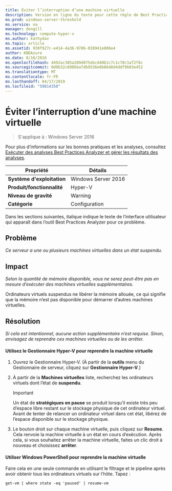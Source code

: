 ```yaml
---
title: Éviter l’interruption d’une machine virtuelle
description: Version en ligne du texte pour cette règle de Best Practices Analyzer.
ms.prod: windows-server-threshold
ms.service: na
manager: dongill
ms.technology: compute-hyper-v
ms.author: kathydav
ms.topic: article
ms.assetid: 930f927c-e414-4a36-9786-028941e886e4
author: KBDAzure
ms.date: 8/16/2016
ms.openlocfilehash: 4492ac385a289d075ebcd48b1c7c1c78c1af2f8c
ms.sourcegitcommit: 0d0b32c8986ba7db9536e0b8648d4ddf9b03e452
ms.translationtype: MT
ms.contentlocale: fr-FR
ms.lasthandoff: 04/17/2019
ms.locfileid: "59814350"
---
```

# <a name="avoid-pausing-a-virtual-machine"></a>Éviter l’interruption d’une machine virtuelle

>S'applique à : Windows Server 2016

Pour plus d’informations sur les bonnes pratiques et les analyses, consultez [Exécuter des analyses Best Practices Analyzer et gérer les résultats des analyses](https://go.microsoft.com/fwlink/p/?LinkID=223177).
  
|Propriété|Détails|  
|-|-|  
|**Système d'exploitation**|Windows Server 2016|  
|**Produit/fonctionnalité**|Hyper-V|  
|**Niveau de gravité**|Warning|  
|**Catégorie**|Configuration|  

Dans les sections suivantes, italique indique le texte de l’interface utilisateur qui apparaît dans l’outil Best Practices Analyzer pour ce problème.

## <a name="issue"></a>Problème  
  
*Ce serveur a une ou plusieurs machines virtuelles dans un état suspendu.*  
  
## <a name="impact"></a>Impact  
  
*Selon la quantité de mémoire disponible, vous ne serez peut-être pas en mesure d’exécuter des machines virtuelles supplémentaires.*  
  
Ordinateurs virtuels suspendus ne libérer la mémoire allouée, ce qui signifie que la mémoire n’est pas disponible pour démarrer d’autres machines virtuelles.  
  
## <a name="resolution"></a>Résolution  
  
*Si cela est intentionnel, aucune action supplémentaire n’est requise. Sinon, envisagez de reprendre ces machines virtuelles ou de les arrêter.*  
  
#### <a name="use-hyper-v-manager-to-resume-the-virtual-machine"></a>Utilisez le Gestionnaire Hyper-V pour reprendre la machine virtuelle  
  
1.  Ouvrez le Gestionnaire Hyper-V. (À partir de la **outils** menu du Gestionnaire de serveur, cliquez sur **Gestionnaire Hyper-V**.)  
  
2.  À partir de la **Machines virtuelles** liste, recherchez les ordinateurs virtuels dont l’état de **suspendu**.  
  
    > [!IMPORTANT]  
    > Un état de **stratégiques en pause** se produit lorsqu’il existe très peu d’espace libre restant sur le stockage physique de cet ordinateur virtuel. Avant de tenter de relancer un ordinateur virtuel dans cet état, libérez de l’espace disponible sur le stockage physique.  
  
3.  Le bouton droit sur chaque machine virtuelle, puis cliquez sur **Resume**. Cela renvoie la machine virtuelle à un état en cours d’exécution. Après cela, si vous souhaitez arrêter la machine virtuelle, faites un clic droit à nouveau et choisissez **arrêter**.  
  
#### <a name="use-windows-powershell-to-resume-the-virtual-machine"></a>Utiliser Windows PowerShell pour reprendre la machine virtuelle  
  
Faire cela en une seule commande en utilisant le filtrage et le pipeline après avoir obtenir tous les ordinateurs virtuels sur l’hôte. Tapez :  
  
```  
get-vm | where state -eq 'paused' | resume-vm  
```  
  


